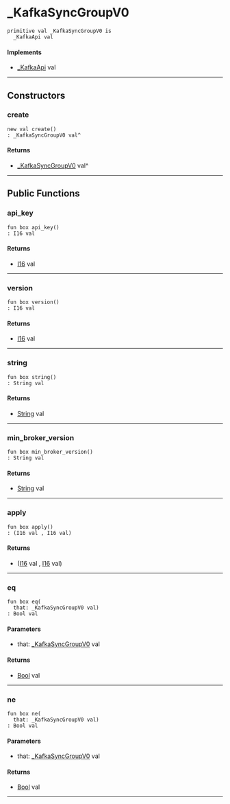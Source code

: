 # _KafkaSyncGroupV0

```pony
primitive val _KafkaSyncGroupV0 is
  _KafkaApi val
```

#### Implements

* [_KafkaApi](pony-kafka-_KafkaApi) val

---

## Constructors

### create

```pony
new val create()
: _KafkaSyncGroupV0 val^
```

#### Returns

* [_KafkaSyncGroupV0](pony-kafka-_KafkaSyncGroupV0) val^

---

## Public Functions

### api_key

```pony
fun box api_key()
: I16 val
```

#### Returns

* [I16](builtin-I16) val

---

### version

```pony
fun box version()
: I16 val
```

#### Returns

* [I16](builtin-I16) val

---

### string

```pony
fun box string()
: String val
```

#### Returns

* [String](builtin-String) val

---

### min_broker_version

```pony
fun box min_broker_version()
: String val
```

#### Returns

* [String](builtin-String) val

---

### apply

```pony
fun box apply()
: (I16 val , I16 val)
```

#### Returns

* ([I16](builtin-I16) val , [I16](builtin-I16) val)

---

### eq

```pony
fun box eq(
  that: _KafkaSyncGroupV0 val)
: Bool val
```
#### Parameters

*   that: [_KafkaSyncGroupV0](pony-kafka-_KafkaSyncGroupV0) val

#### Returns

* [Bool](builtin-Bool) val

---

### ne

```pony
fun box ne(
  that: _KafkaSyncGroupV0 val)
: Bool val
```
#### Parameters

*   that: [_KafkaSyncGroupV0](pony-kafka-_KafkaSyncGroupV0) val

#### Returns

* [Bool](builtin-Bool) val

---

